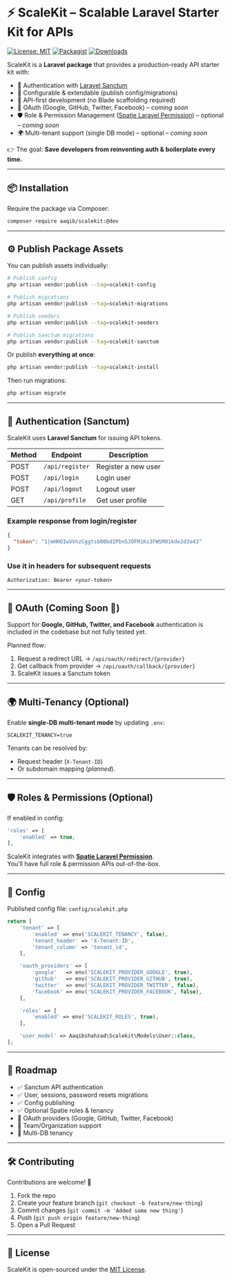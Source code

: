 # ⚡ ScaleKit – Scalable Laravel Starter Kit for APIs

[![License: MIT](https://img.shields.io/badge/License-MIT-blue.svg)](LICENSE)
[![Packagist](https://img.shields.io/packagist/v/aaqib/scalekit.svg)](https://packagist.org/packages/aaqib/scalekit)
[![Downloads](https://img.shields.io/packagist/dt/aaqib/scalekit.svg)](https://packagist.org/packages/aaqib/scalekit)

ScaleKit is a **Laravel package** that provides a production-ready API starter kit with:

- 🔑 Authentication with [Laravel Sanctum](https://laravel.com/docs/sanctum)
- 🧩 Configurable & extendable (publish config/migrations)
- 🚀 API-first development (no Blade scaffolding required)
- 🔗 OAuth (Google, GitHub, Twitter, Facebook) – *coming soon*
- 🛡️ Role & Permission Management ([Spatie Laravel Permission](https://spatie.be/docs/laravel-permission)) – optional – *coming soon*
- 🌍 Multi-tenant support (single DB mode) – optional – *coming soon*

👉 The goal: **Save developers from reinventing auth & boilerplate every time.**

---

## 📦 Installation

Require the package via Composer:

```bash
composer require aaqib/scalekit:@dev
```

---

## ⚙️ Publish Package Assets

You can publish assets individually:

```bash
# Publish config
php artisan vendor:publish --tag=scalekit-config

# Publish migrations
php artisan vendor:publish --tag=scalekit-migrations

# Publish seeders
php artisan vendor:publish --tag=scalekit-seeders

# Publish Sanctum migrations
php artisan vendor:publish --tag=scalekit-sanctum
```

Or publish **everything at once**:

```bash
php artisan vendor:publish --tag=scalekit-install
```

Then run migrations:

```bash
php artisan migrate
```

---

## 🔑 Authentication (Sanctum)

ScaleKit uses **Laravel Sanctum** for issuing API tokens.

| Method | Endpoint        | Description         |
| ------ | --------------- | ------------------- |
| POST   | `/api/register` | Register a new user |
| POST   | `/api/login`    | Login user          |
| POST   | `/api/logout`   | Logout user         |
| GET    | `/api/profile`  | Get user profile    |

### Example response from login/register

```json
{
  "token": "1|mHHOIwVVnzCggtsb00bdIPbnSJOFMiKs3FWSM01kde2d3e43"
}
```

### Use it in headers for subsequent requests

```http
Authorization: Bearer <your-token>
```

---

## 🔗 OAuth (Coming Soon 🚧)

Support for **Google, GitHub, Twitter, and Facebook** authentication is included in the codebase but not fully tested yet.

Planned flow:

1. Request a redirect URL → `/api/oauth/redirect/{provider}`  
2. Get callback from provider → `/api/oauth/callback/{provider}`  
3. ScaleKit issues a Sanctum token

---

## 🌍 Multi-Tenancy (Optional)

Enable **single-DB multi-tenant mode** by updating `.env`:

```env
SCALEKIT_TENANCY=true
```

Tenants can be resolved by:

- Request header (`X-Tenant-ID`)
- Or subdomain mapping (*planned*).

---

## 🛡️ Roles & Permissions (Optional)

If enabled in config:

```php
'roles' => [
    'enabled' => true,
],
```

ScaleKit integrates with **[Spatie Laravel Permission](https://spatie.be/docs/laravel-permission/)**.  
You’ll have full role & permission APIs out-of-the-box.

---

## 📂 Config

Published config file: `config/scalekit.php`

```php
return [
    'tenant' => [
        'enabled' => env('SCALEKIT_TENANCY', false),
        'tenant_header' => 'X-Tenant-ID',
        'tenant_column' => 'tenant_id',
    ],

    'oauth_providers' => [
        'google'   => env('SCALEKIT_PROVIDER_GOOGLE', true),
        'github'   => env('SCALEKIT_PROVIDER_GITHUB', true),
        'twitter'  => env('SCALEKIT_PROVIDER_TWITTER', false),
        'facebook' => env('SCALEKIT_PROVIDER_FACEBOOK', false),
    ],

    'roles' => [
        'enabled' => env('SCALEKIT_ROLES', true),
    ],

    'user_model' => Aaqibshahzad\Scalekit\Models\User::class,
];
```

---

## 🔮 Roadmap

- ✅ Sanctum API authentication  
- ✅ User, sessions, password resets migrations  
- ✅ Config publishing  
- ✅ Optional Spatie roles & tenancy  
- 🚧 OAuth providers (Google, GitHub, Twitter, Facebook)  
- 🚧 Team/Organization support  
- 🚧 Multi-DB tenancy  

---

## 🛠️ Contributing

Contributions are welcome! 🎉  

1. Fork the repo  
2. Create your feature branch (`git checkout -b feature/new-thing`)  
3. Commit changes (`git commit -m 'Added some new thing'`)  
4. Push (`git push origin feature/new-thing`)  
5. Open a Pull Request  

---

## 📜 License

ScaleKit is open-sourced under the [MIT License](LICENSE).